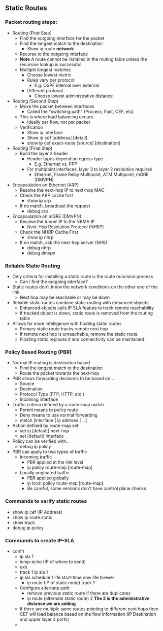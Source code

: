 ## Static Routes

### Packet routing steps:
- Routing (First Step)
  - Find the outgoing interface for the packet
  - Find the longest match to the destination
    - Show ip route **network**
  - Recurse to the outgoing interface
  - **Note** A route cannot be installed in the routing table unless the recursive lookup is successful
  - Multiple longest matches
    - Choose lowest metric
    - Rules vary per protocol
      - E.g. OSPF internal over external
    - Different protocol
      - Choose lowest administrative distance
- Routing (Second Step)
  - Move the packet between interfaces
    - Called the "switching path" (Process, Fast, CEF, etc)
  - This is where load balancing occurs
    - Ideally per flow, not per packet
  - Verification
    - Show ip interface
    - Show ip cef [address] [detail]
    - show ip cef exact-route [source] [destination]
- Routing (Final Step)
  - Build the layer 2 header
    - Header types depend on egress type
      - E.g. Ethernet vs. PPP
    - For multipoint interfaces, layer 3 to layer 2 resolution required
      - Ethernet, Frame Relay Multipoint, ATM Multipoint, mGRE (DMVPN)
- Encapsulation on Ethernet (ARP)
  - Resolve the next-hop IP to next-hop MAC
  - Check the ARP cache first
    - show ip arp
  - If no match, broadcast the request
    - debug arp
- Encapsulation on mGRE (DMVPN)
  - Resolve the tunnel IP to the NBMA IP
    - Next-Hop Resolution Protocol (NHRP)
  - Check the NHRP Cache First
    - show ip nhrp
  - If no match, ask the next-hop server (NHS)
    - debug nhrp
    - debug dmvpn

### Reliable Static Routing
  - Only criteria for installing a static route is the route recursion process
    - Can I find the outgoing interface?
  - Static routes don't know the network conditions on the other end of the link
    - Next hop may be reachable or may be down
  - Reliable static routes combine static routing with enhanced objects
    - Enhanced objects calls IP SLA feature to track remote reachability
    - If tracked object is down, static route is removed from the routing table
  - Allows for more intelligence with floating static routes
    - Primary static route tracks remote next hop
    - If remote next hop is unreachable, remove the static route
    - Floating static replaces it and connectivity can be maintained
  
### Policy Based Routing (PBR)
  - Normal IP routing is destination based
    - Find the longest match to the destination
    - Route the packet towards the next-hop
  - PBR allows forwarding decisions to be based on...
    - Source
    - Destination
    - Protocol Type (FTP, HTTP, etc.)
    - Incoming interface
  - Traffic criteria defined by a route-map match
    - Permit means to policy route
    - Deny means to use normal forwarding
    - match [interface | ip address | ...]
  - Action defined by route-map set
    - set ip [default] next-hop
    - set [default] interface
  - Policy can be verified with...
    - debug ip policy
  - PBR can apply to two types of traffic
    - Incoming traffic
      - PBR applied at the link level
      - ip policy route-map [route-map]
    - Locally originated traffic
      - PBR applied globally
      - ip local policy route-map [route-map]
      - Be careful, some versions don't have control plane checks


### Commands to verify static routes
  - show ip cef (IP Address)
  - show ip route static
  - show track
  - debug ip policy


### Commands to create IP-SLA
  - conf t
    - ip sla 1
    - icmp-echo (IP of where to send)
    - exit
    - track 1 ip sla 1
    - ip sla schedule 1 life start-time now life forever
      - ip route (IP of static route) track 1
    - Configure alternate path
      - remove previous static route if there are duplicates
      - ip route (alternate static route) 2   **The 2 is the administrative distance we are adding**
    - If there are multiple same routes pointing to different next hops then CEF will load balance based on the flow information (IP Destination and upper layer 4 ports)
    - 
